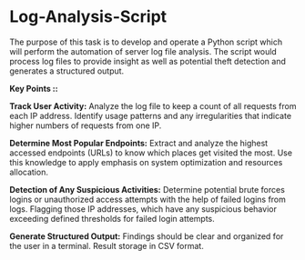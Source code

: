 # Log-Analysis-Script
The purpose of this task is to develop and operate a Python script which will perform the automation of server log file analysis. The script would process log files to provide insight as well as potential theft detection and generates a structured output.


**Key Points ::**

**Track User Activity:**
Analyze the log file to keep a count of all requests from each IP address.
Identify usage patterns and any irregularities that indicate higher numbers of requests from one IP.

**Determine Most Popular Endpoints:**
Extract and analyze the highest accessed endpoints (URLs) to know which places get visited the most.
Use this knowledge to apply emphasis on system optimization and resources allocation.

**Detection of Any Suspicious Activities:**
Determine potential brute forces logins or unauthorized access attempts with the help of failed logins from logs.
Flagging those IP addresses, which have any suspicious behavior exceeding defined thresholds for failed login attempts.

**Generate Structured Output:**
Findings should be clear and organized for the user in a terminal.
Result storage in CSV format.
